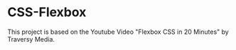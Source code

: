 # CSS-Flexbox

This project is based on the Youtube Video "Flexbox CSS in 20 Minutes" by Traversy Media.
